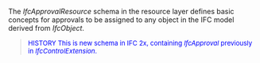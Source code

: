 ﻿The _IfcApprovalResource_ schema in the resource layer defines basic concepts for approvals to be assigned to any object in the IFC model derived from _IfcObject_.

> <font size="-1" color="#0000FF">HISTORY This is new schema in IFC 2x, containing <i>IfcApproval</i> previously in <i>IfcControlExtension</i>.</font>
